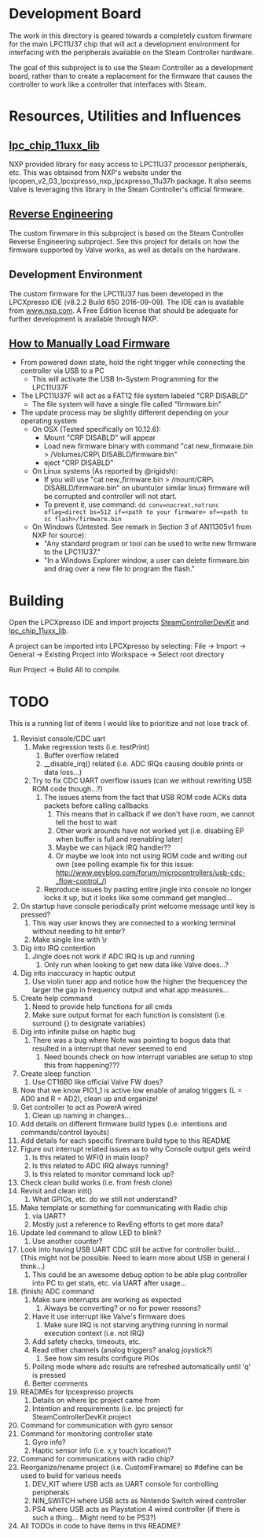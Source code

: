 # Development Board

The work in this directory is geared towards a completely custom firwmare for 
 the main LPC11U37 chip that will act a development environment for interfacing
 with the peripherals available on the Steam Controller hardware. 

The goal of this subproject is to use the Steam Controller as a development board, 
 rather than to create a replacement for the firmware that causes the controller 
 to work like a controller that interfaces with Steam.

# Resources, Utilities and Influences

## [lpc_chip_11uxx_lib](./lpc_chip_11uxx_lib)

NXP provided library for easy access to LPC11U37 processor peripherals, etc.
 This was obtained from NXP's website under the 
 lpcopen_v2_03_lpcxpresso_nxp_lpcxpresso_11u37h package. It also seems Valve is 
 leveraging this library in the Steam Controller's official firmware. 

## [Reverse Engineering](../ReverseEngineering/)

The custom firwmare in this subproject is based on the Steam Controller 
 Reverse Engineering subproject. See this project for details on how the
 firmware supported by Valve works, as well as details on the hardware. 

## Development Environment

The custom firmware for the LPC11U37 has been developed in the LPCXpresso IDE 
 (v8.2.2 Build 650 2016-09-09). The IDE can is available from www.nxp.com.
 A Free Edition license that should be adequate for further development is 
 available through NXP.

## [How to Manually Load Firmware](https://steamcommunity.com/sharedfiles/filedetails/?id=572740074)

* From powered down state, hold the right trigger while connecting the controller via USB to a PC
    * This will activate the USB In-System Programming for the LPC11U37F
* The LPC11U37F will act as a FAT12 file system labeled "CRP DISABLD"
    * The file system will have a single file called "firmware.bin"
* The update process may be slightly different depending on your operating system 
    * On OSX (Tested specifically on 10.12.6):
        * Mount "CRP DISABLD" will appear
        * Load new firmware binary with command "cat new_firmware.bin > /Volumes/CRP\ DISABLD/firmware.bin"
        * eject "CRP DISABLD"
    * On Linux systems (As reported by @rigidsh):
        * If you will use  "cat new_firmware.bin > /mount/CRP\ DISABLD/firmware.bin" on ubuntu(or similar linux) firmware will be corrupted and controller will not start.
        * To prevent it, use command: `dd conv=nocreat,notrunc oflag=direct bs=512 if=<path to your firmware> of=<path to sc flash>/firmware.bin`
    * On Windows (Untested. See remark in Section 3 of AN11305v1 from NXP for source):
        * "Any standard program or tool can be used to write new firmware to the LPC11U37." 
        * "In a Windows Explorer window, a user can delete firmware.bin and drag over a new file to program the flash."

# Building

Open the LPCXpresso IDE and import projects [SteamControllerDevKit](./SteamControllerDevKit) 
 and [lpc_chip_11uxx_lib](./lpc_chip_11uxx_lib).

A project can be imported into LPCXpresso by selecting: 
 File -> Import -> General -> Existing Project into Workspace -> Select root directory

Run Project -> Build All to compile.

# TODO

This is a running list of items I would like to prioritize and not lose track
 of.

1. Revisist console/CDC uart
    1. Make regression tests (i.e. testPrint)
        1. Buffer overflow related
        1. __disable_irq() related (i.e. ADC IRQs causing double prints or data loss...)
    1. Try to fix CDC UART overflow issues (can we without rewriting USB ROM code though...?)
        1. The issues stems from the fact that USB ROM code ACKs data packets before calling callbacks
            1. This means that in callback if we don't have room, we cannot tell the host to wait
            1. Other work arounds have not worked yet (i.e. disabling EP when buffer is full and reenabling later)
            1. Maybe we can hijack IRQ handler??
            1. Or maybe we look into not using ROM code and writing out own (see polling example fix for this issue: http://www.eevblog.com/forum/microcontrollers/usb-cdc-_flow-control_/)
        1. Reproduce issues by pasting entire jingle into console no longer locks it up, but it looks like some command get mangled...
1. On startup have console periodically print welcome message until key is pressed?
    1. This way user knows they are connected to a working terminal without needing to hit enter?
    1. Make single line with \r
1. Dig into IRQ contention
    1. Jingle does not work if ADC IRQ is up and running
        1. Only run when looking to get new data like Valve does...?
1. Dig into inaccuracy in haptic output
    1. Use violin tuner app and notice how the higher the frequencey the larger the gap in frequency output and what app measures...
1. Create help command
    1. Need to provide help functions for all cmds
    1. Make sure output format for each function is consistent (i.e. surround {} to designate variables)
1. Dig into infinite pulse on haptic bug
    1. There was a bug where Note was pointing to bogus data that resulted in a interrupt that never seemed to end
        1. Need bounds check on how interrupt variables are setup to stop this from happening???
1. Create sleep function
    1. Use CT16B0 like official Valve FW does?
1. Now that we know PIO1_1 is active low enable of analog triggers (L = AD0 and R = AD2), clean up and organize!
1. Get controller to act as PowerA wired
    1. Clean up naming in changes...
1. Add details on different firmware build types (i.e. intentions and commands/control layouts)
1. Add details for each specific firwmare build type to this README
1. Figure out interrupt related issues as to why Console output gets weird
    1. Is this related to WFI() in main loop?
    1. Is this related to ADC IRQ always running?
    1. Is this related to monitor command lock up?
1. Check clean build works (i.e. from fresh clone)
1. Revisit and clean init()
    1. What GPIOs, etc. do we still not understand?
1. Make template or something for communicating with Radio chip
    1. via UART?
    1. Mostly just a reference to RevEng efforts to get more data?
1. Update led command to allow LED to blink?
    1. Use another counter?
1. Look into having USB UART CDC still be active for controller build... (This might not be possible. Need to learn more about USB in general I think...)
    1. This could be an awesome debug option to be able plug controller into PC to get stats, etc. via UART after usage...
1. (finish) ADC command
    1. Make sure interrupts are working as expected
        1. Always be converting? or no for power reasons?
    1. Have it use interrupt like Valve's firmware does
        1. Make sure IRQ is not starving anything running in normal execution context (i.e. not IRQ)
    1. Add safety checks, timeouts, etc.
    1. Read other channels (analog triggers? analog joystick?)
        1. See how sim results configure PIOs
    1. Polling mode where adc results are refreshed automatically until 'q' is pressed
    1. Better comments
1. READMEs for lpcexpresso projects
    1. Details on where lpc project came from
    1. Intention and requirements (i.e. lpc project) for SteamControllerDevKit project
1. Command for communication with gyro sensor
1. Command for monitoring controller state
    1. Gyro info?
    1. Haptic sensor info (i.e. x,y touch location)?
1. Command for communications with radio chip?
1. Reorganize/rename project (i.e. CustomFirwmare) so #define can be used to build for various needs
    1. DEV_KIT where USB acts as UART console for controlling peripherals
    1. NIN_SWITCH where USB acts as Nintendo Switch wired controller
    1. PS4 where USB acts as Playstation 4 wired controller (if there is such a thing... Might need to be PS3?)
1. All TODOs in code to have items in this README?
